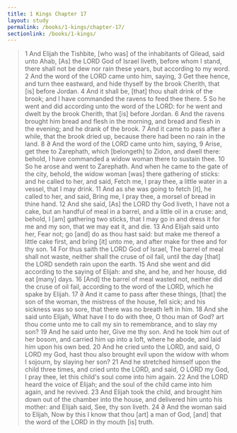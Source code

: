 ```yaml
---
title: 1 Kings Chapter 17
layout: study
permalink: /books/1-kings/chapter-17/
sectionlink: /books/1-kings/
---
```


> 1 And Elijah the Tishbite, [who was] of the inhabitants of Gilead, said unto Ahab, [As] the LORD God of Israel liveth, before whom I stand, there shall not be dew nor rain these years, but according to my word.
> 2 And the word of the LORD came unto him, saying,
> 3 Get thee hence, and turn thee eastward, and hide thyself by the brook Cherith, that [is] before Jordan.
> 4 And it shall be, [that] thou shalt drink of the brook; and I have commanded the ravens to feed thee there.
> 5 So he went and did according unto the word of the LORD: for he went and dwelt by the brook Cherith, that [is] before Jordan.
> 6 And the ravens brought him bread and flesh in the morning, and bread and flesh in the evening; and he drank of the brook.
> 7 And it came to pass after a while, that the brook dried up, because there had been no rain in the land.
> 8 ∂ And the word of the LORD came unto him, saying,
> 9 Arise, get thee to Zarephath, which [belongeth] to Zidon, and dwell there: behold, I have commanded a widow woman there to sustain thee.
> 10 So he arose and went to Zarephath. And when he came to the gate of the city, behold, the widow woman [was] there gathering of sticks: and he called to her, and said, Fetch me, I pray thee, a little water in a vessel, that I may drink.
> 11 And as she was going to fetch [it], he called to her, and said, Bring me, I pray thee, a morsel of bread in thine hand.
> 12 And she said, [As] the LORD thy God liveth, I have not a cake, but an handful of meal in a barrel, and a little oil in a cruse: and, behold, I [am] gathering two sticks, that I may go in and dress it for me and my son, that we may eat it, and die.
> 13 And Elijah said unto her, Fear not; go [and] do as thou hast said: but make me thereof a little cake first, and bring [it] unto me, and after make for thee and for thy son.
> 14 For thus saith the LORD God of Israel, The barrel of meal shall not waste, neither shall the cruse of oil fail, until the day [that] the LORD sendeth rain upon the earth.
> 15 And she went and did according to the saying of Elijah: and she, and he, and her house, did eat [many] days.
> 16 [And] the barrel of meal wasted not, neither did the cruse of oil fail, according to the word of the LORD, which he spake by Elijah.
> 17 ∂ And it came to pass after these things, [that] the son of the woman, the mistress of the house, fell sick; and his sickness was so sore, that there was no breath left in him.
> 18 And she said unto Elijah, What have I to do with thee, O thou man of God? art thou come unto me to call my sin to remembrance, and to slay my son?
> 19 And he said unto her, Give me thy son. And he took him out of her bosom, and carried him up into a loft, where he abode, and laid him upon his own bed.
> 20 And he cried unto the LORD, and said, O LORD my God, hast thou also brought evil upon the widow with whom I sojourn, by slaying her son?
> 21 And he stretched himself upon the child three times, and cried unto the LORD, and said, O LORD my God, I pray thee, let this child's soul come into him again.
> 22 And the LORD heard the voice of Elijah; and the soul of the child came into him again, and he revived.
> 23 And Elijah took the child, and brought him down out of the chamber into the house, and delivered him unto his mother: and Elijah said, See, thy son liveth.
> 24 ∂ And the woman said to Elijah, Now by this I know that thou [art] a man of God, [and] that the word of the LORD in thy mouth [is] truth.
